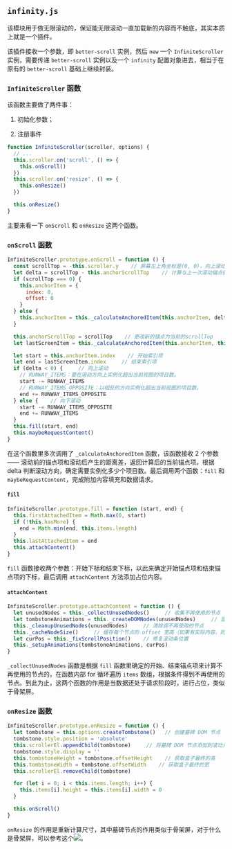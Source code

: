 ## `infinity.js`

该模块用于做无限滚动的，保证能无限滚动一直加载新的内容而不触底，其实本质上就是一个插件。

该插件接收一个参数，即 `better-scroll` 实例，然后 `new` 一个 `InfiniteScroller` 实例，需要传递 `better-scroll` 实例以及一个 `infinity` 配置对象进去，相当于在原有的 `better-scroll` 基础上继续封装。

### `InfiniteScroller` 函数

该函数主要做了两件事：

1. 初始化参数；

2. 注册事件

```js
function InfiniteScroller(scroller, options) {
  // ...
  this.scroller.on('scroll', () => {
    this.onScroll()
  })
  this.scroller.on('resize', () => {
    this.onResize()
  })

  this.onResize()
}
```

主要来看一下 `onScroll` 和 `onResize` 这两个函数。

### `onScroll` 函数

```js
InfiniteScroller.prototype.onScroll = function () {
  const scrollTop = -this.scroller.y    // 屏幕左上角坐标是(0, 0)，向上滚动是沿着y轴负方向进行的，所以这里取负值
  let delta = scrollTop - this.anchorScrollTop    // 计算与上一次滚动锚点的距离差
  if (scrollTop === 0) {
    this.anchorItem = {
      index: 0,
      offset: 0
    }
  } else {
    this.anchorItem = this._calculateAnchoredItem(this.anchorItem, delta)     // 计算锚点项的位置
  }

  this.anchorScrollTop = scrollTop    // 更改新的锚点为当前的scrollTop
  let lastScreenItem = this._calculateAnchoredItem(this.anchorItem, this.wrapperEl.offsetHeight)  // 根据包裹容器的高度计算上一屏最后一个元素的位置

  let start = this.anchorItem.index    // 开始索引项
  let end = lastScreenItem.index     // 结束索引项
  if (delta < 0) {     // 向上滚动
    // RUNWAY_ITEMS：要在滚动方向上实例化超出当前视图的项目数。
    start -= RUNWAY_ITEMS
    // RUNWAY_ITEMS_OPPOSITE：以相反的方向实例化超出当前视图的项目数。
    end += RUNWAY_ITEMS_OPPOSITE
  } else {    // 向下滚动
    start -= RUNWAY_ITEMS_OPPOSITE
    end += RUNWAY_ITEMS
  }
  this.fill(start, end)
  this.maybeRequestContent()
}
```

在这个函数里多次调用了 `_calculateAnchoredItem` 函数，该函数接收 2 个参数 —— 滚动前的锚点项和滚动后产生的距离差，返回计算后的当前锚点项。根据 delta 判断滚动方向，确定需要实例化多少个项目数。最后调用两个函数：`fill` 和 `maybeRequestContent`，完成附加内容填充和数据请求。

#### `fill`

```js
InfiniteScroller.prototype.fill = function (start, end) {
  this.firstAttachedItem = Math.max(0, start)
  if (!this.hasMore) {
    end = Math.min(end, this.items.length)
  }
  this.lastAttachedItem = end
  this.attachContent()
}
```

`fill` 函数接收两个参数：开始下标和结束下标，以此来确定开始锚点项和结束锚点项的下标，最后调用 `attachContent` 方法添加占位内容。

#### `attachContent`

```js
InfiniteScroller.prototype.attachContent = function () {
  let unusedNodes = this._collectUnusedNodes()     // 收集不再使用的节点
  let tombstoneAnimations = this._createDOMNodes(unusedNodes)     // 显示墓碑节点时的过渡动画（当老节点清除，墓碑节点显示时展示此动画）
  this._cleanupUnusedNodes(unusedNodes)     // 清除调不再使用的节点
  this._cacheNodeSize()     // 缓存每个节点的 offset 宽高（如果有实际内容，则仅缓存高度，而不是占位符）
  let curPos = this._fixScrollPosition()    // 修复滚动条位置
  this._setupAnimations(tombstoneAnimations, curPos)
}
```

`_collectUnusedNodes` 函数是根据 `fill` 函数里确定的开始、结束锚点项来计算不再使用的节点的，在函数内部 for 循环遍历 `items` 数组，根据条件得到不再使用的节点。到此为止，这两个函数的作用是当数据还处于请求阶段时，进行占位，类似于骨架屏。

### `onResize` 函数

```js
InfiniteScroller.prototype.onResize = function () {
  let tombstone = this.options.createTombstone()   // 创建墓碑 DOM 节点
  tombstone.style.position = 'absolute'    
  this.scrollerEl.appendChild(tombstone)     // 将墓碑 DOM 节点添加到滚动元素里
  tombstone.style.display = ''
  this.tombstoneHeight = tombstone.offsetHeight    // 获取盒子最终的高
  this.tombstoneWidth = tombstone.offsetWidth    // 获取盒子最终的宽
  this.scrollerEl.removeChild(tombstone)

  for (let i = 0; i < this.items.length; i++) {
    this.items[i].height = this.items[i].width = 0
  }

  this.onScroll()
}
```

`onResize` 的作用是重新计算尺寸，其中墓碑节点的作用类似于骨架屏，对于什么是骨架屏，可以参考这个<img src="https://upload-images.jianshu.io/upload_images/5595939-5deb0c45881d8120?imageMogr2/auto-orient/strip|imageView2/2/w/830">。


